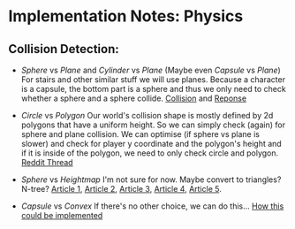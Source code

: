 # Implementation Notes: Physics

## Collision Detection:

- *Sphere* vs *Plane* and *Cylinder* vs *Plane* (Maybe even *Capsule* vs *Plane*)
  For stairs and other similar stuff we will use planes. Because a character is a capsule,
  the bottom part is a sphere and thus we only need to check whether a sphere and a sphere collide.
  [Collision][sphere_plane] and [Reponse][sphere_plane_response]

- *Circle* vs *Polygon*
  Our world's collision shape is mostly defined by 2d polygons that have a uniform height.
  So we can simply check (again) for sphere and plane collision. We can optimise (if sphere
  vs plane is slower) and check for player y coordinate and the polygon's height and if it is
  inside of the polygon, we need to only check circle and polygon. [Reddit Thread][circle_triangle]


- *Sphere* vs *Heightmap*
  I'm not sure for now. Maybe convert to triangles? N-tree?
  [Article 1][terrain_1],
  [Article 2][terrain_2],
  [Article 3][terrain_3],
  [Article 4][terrain_4],
  [Article 5][terrain_5].

- *Capsule* vs *Convex*
  If there's no other choice, we can do this... [How this could be implemented][capsule_convex]
  
  
[capsule_convex]: https://github.com/DanielChappuis/reactphysics3d/blob/master/src/collision/narrowphase/CapsuleVsConvexPolyhedronAlgorithm.cpp

[sphere_plane]: https://stackoverflow.com/questions/22093749/c-plane-sphere-collision-detection
[sphere_plane_response]:https://gamedev.stackexchange.com/questions/23840/how-do-i-calculate-collision-response-between-a-sphere-and-a-plane

[circle_triangle]: https://www.reddit.com/r/gamedev/comments/xtry1/circlepolygon_collison_using_sat/

[terrain_1]: https://stackoverflow.com/questions/58739275/how-to-provide-efficient-collision-detection-and-response-for-spherical-objects
[terrain_2]: https://gamedev.stackexchange.com/questions/31844/checking-for-collisions-on-a-3d-heightmap
[terrain_3]: https://stackoverflow.com/questions/22432983/3d-terrain-model-collision
[terrain_4]: https://gamedev.stackexchange.com/questions/165111/terrain-collision-with-sphere-and-obb
[terrain_5]: https://gamedev.net/forums/topic/675055-3d-model-terrain-collision/5272986/
